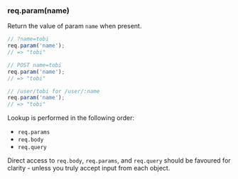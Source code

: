 <h3 id='req.param'>req.param(name)</h3>

Return the value of param `name` when present.

```js
// ?name=tobi
req.param('name');
// => "tobi"

// POST name=tobi
req.param('name');
// => "tobi"

// /user/tobi for /user/:name
req.param('name');
// => "tobi"
```

Lookup is performed in the following order:

- `req.params`
- `req.body`
- `req.query`

Direct access to `req.body`, `req.params`, and `req.query` should be favoured for clarity - unless you truly accept input from each object.
